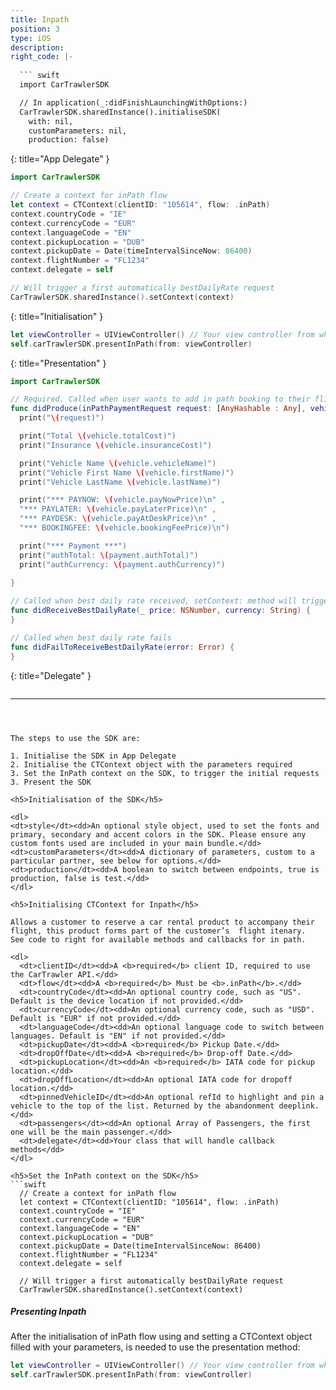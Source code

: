 ```yaml
---
title: Inpath
position: 3
type: iOS
description:
right_code: |-
  
  ``` swift
  import CarTrawlerSDK

  // In application(_:didFinishLaunchingWithOptions:)
  CarTrawlerSDK.sharedInstance().initialiseSDK(
    with: nil,
    customParameters: nil,
    production: false)
  ```
  {: title="App Delegate" }

  ``` swift
  import CarTrawlerSDK

  // Create a context for inPath flow
  let context = CTContext(clientID: "105614", flow: .inPath)
  context.countryCode = "IE"
  context.currencyCode = "EUR"
  context.languageCode = "EN"
  context.pickupLocation = "DUB"
  context.pickupDate = Date(timeIntervalSinceNow: 86400)
  context.flightNumber = "FL1234"
  context.delegate = self

  // Will trigger a first automatically bestDailyRate request
  CarTrawlerSDK.sharedInstance().setContext(context)
  ```
  {: title="Initialisation" }

  ```swift
  let viewController = UIViewController() // Your view controller from which the SDK will be presented.
  self.carTrawlerSDK.presentInPath(from: viewController)
  ```
  {: title="Presentation" }

  ``` swift
  import CarTrawlerSDK

  // Required. Called when user wants to add in path booking to their flight booking.
  func didProduce(inPathPaymentRequest request: [AnyHashable : Any], vehicle: CTInPathVehicle, payment: Payment) {
    print("\(request)")

    print("Total \(vehicle.totalCost)")
    print("Insurance \(vehicle.insuranceCost)")

    print("Vehicle Name \(vehicle.vehicleName)")
    print("Vehicle First Name \(vehicle.firstName)")
    print("Vehicle LastName \(vehicle.lastName)")

    print("*** PAYNOW: \(vehicle.payNowPrice)\n" ,
    "*** PAYLATER: \(vehicle.payLaterPrice)\n" ,
    "*** PAYDESK: \(vehicle.payAtDeskPrice)\n" ,
    "*** BOOKINGFEE: \(vehicle.bookingFeePrice)\n")

    print("*** Payment ***")
    print("authTotal: \(payment.authTotal)")
    print("authCurrency: \(payment.authCurrency)")
    
  }

  // Called when best daily rate received, setContext: method will trigger this request automatically
  func didReceiveBestDailyRate(_ price: NSNumber, currency: String) {
  }

  // Called when best daily rate fails
  func didFailToReceiveBestDailyRate(error: Error) {
  }
  ```
  {: title="Delegate" }
  ``` swift

   ```

---
```



The steps to use the SDK are:

1. Initialise the SDK in App Delegate
2. Initialise the CTContext object with the parameters required
3. Set the InPath context on the SDK, to trigger the initial requests
3. Present the SDK

<h5>Initialisation of the SDK</h5>

<dl>
<dt>style</dt><dd>An optional style object, used to set the fonts and primary, secondary and accent colors in the SDK. Please ensure any custom fonts used are included in your main bundle.</dd>
<dt>customParameters</dt><dd>A dictionary of parameters, custom to a particular partner, see below for options.</dd>
<dt>production</dt><dd>A boolean to switch between endpoints, true is production, false is test.</dd>
</dl>

<h5>Initialising CTContext for Inpath</h5>

Allows a customer to reserve a car rental product to accompany their flight, this product forms part of the customer’s  flight itenary. 
See code to right for available methods and callbacks for in path.

<dl>
  <dt>clientID</dt><dd>A <b>required</b> client ID, required to use the CarTrawler API.</dd>
  <dt>flow</dt><dd>A <b>required</b> Must be <b>.inPath</b>.</dd>
  <dt>countryCode</dt><dd>An optional country code, such as "US". Default is the device location if not provided.</dd>
  <dt>currencyCode</dt><dd>An optional currency code, such as "USD". Default is "EUR" if not provided.</dd>
  <dt>languageCode</dt><dd>An optional language code to switch between languages. Default is "EN" if not provided.</dd>
  <dt>pickupDate</dt><dd>A <b>required</b> Pickup Date.</dd>
  <dt>dropOffDate</dt><dd>A <b>required</b> Drop-off Date.</dd>
  <dt>pickupLocation</dt><dd>An <b>required</b> IATA code for pickup location.</dd>
  <dt>dropOffLocation</dt><dd>An optional IATA code for dropoff location.</dd>
  <dt>pinnedVehicleID</dt><dd>An optional refId to highlight and pin a vehicle to the top of the list. Returned by the abandonment deeplink.</dd>
  <dt>passengers</dt><dd>An optional Array of Passengers, the first one will be the main passenger.</dd>
  <dt>delegate</dt><dd>Your class that will handle callback methods</dd>
</dl>

<h5>Set the InPath context on the SDK</h5>
```swift
  // Create a context for inPath flow
  let context = CTContext(clientID: "105614", flow: .inPath)
  context.countryCode = "IE"
  context.currencyCode = "EUR"
  context.languageCode = "EN"
  context.pickupLocation = "DUB"
  context.pickupDate = Date(timeIntervalSinceNow: 86400)
  context.flightNumber = "FL1234"
  context.delegate = self

  // Will trigger a first automatically bestDailyRate request
  CarTrawlerSDK.sharedInstance().setContext(context)
```

<h5>Presenting Inpath</h5>

After the initialisation of inPath flow using and setting a CTContext object filled with your parameters, is needed to use the presentation method:

```swift
let viewController = UIViewController() // Your view controller from which the SDK will be presented.
self.carTrawlerSDK.presentInPath(from: viewController)
```